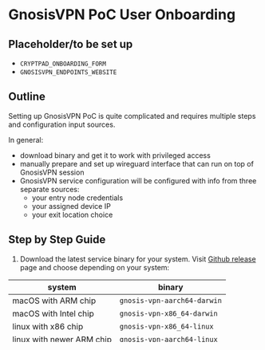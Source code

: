 # GnosisVPN PoC User Onboarding

## Placeholder/to be set up

- `CRYPTPAD_ONBOARDING_FORM`
- `GNOSISVPN_ENDPOINTS_WEBSITE`

## Outline

Setting up GnosisVPN PoC is quite complicated and requires multiple steps and configuration input sources.

In general:
- download binary and get it to work with privileged access
- manually prepare and set up wireguard interface that can run on top of GnosisVPN session
- GnosisVPN service configuration will be configured with info from three separate sources:
    - your entry node credentials
    - your assigned device IP
    - your exit location choice

## Step by Step Guide

1. Download the latest service binary for your system.
Visit [Github release](https://github.com/hoprnet/gnosis-vpn-client-system-service/releases) page and choose depending on your system:

| system | binary |
| --- | --- |
| macOS with ARM chip | `gnosis-vpn-aarch64-darwin` |
| macOS with Intel chip | `gnosis-vpn-x86_64-darwin` |
| linux with x86 chip | `gnosis-vpn-x86_64-linux` |
| linux with newer ARM chip | `gnosis-vpn-aarch64-linux` |
| linux with older ARM chip | `gnosis-vpn-armv7l-linux` |

For now just download it and keep it ready.

2. Generate WireGuard keypair:

Follow guidelines on official [WireGuard documentation](https://www.wireguard.com/quickstart/#key-generation):

```bash
# linux only
wg genkey | tee privatekey | wg pubkey > publickey
```

On macOS use the Wireguard GUI app to generate a key pair.

3. Create a secure input location where you will receive your assigned device IP.
   We recommend using [rlim](https://rlim.com/) to create an editable drop location.
   See [Create a one off drop location using rlim](#create-a-one-off-drop-location-using-rlim).

4. Provide your public key, rlim url and edit code to `CRYPTPAD_ONBOARDING_FORM`.

```bash
# linux only: copy public key to clipboard
cat publickey | xclip -r -sel clip
# macOS only:
cat publickey | pbcopy
```

On macOS you can also manually copy the public key from the GUI app.

Paste the public key into the form field.
Additionally paste the custom url you created with rlim and the edit code into the cryptpad form field.
Optionally provide some other means of communication if you want to ensure we have a channel to reach out to you.

5. After someone picked up your public key and added it to our session servers you will get your device IP back via your drop location.

6. Configure Gnosis VPN service configuration - hoprd entry node

Copy [sample config](./sample.config.toml) to `/etc/gnosisvpn/config.toml` and open it in edit mode.

Uncomment `entryNode` section and adjust values as needed:

```toml
# this section is used to inform about your hoprd entry node
[entryNode]
# URL pointing to API access of entry node with schema and port (e.g.: `http://123.456.7.89:3002`)
endpoint = "<entry node API endpoint>"
# API access token
apiToken = "<entry node API token>"
```

7. Configure Gnosis VPN service configuration - gnosisvpn exit location

Visit `GNOSISVPN_ENDPOINTS_WEBSITE` and choose an exit location.
Update parameters in `/etc/gnosisvpn/config.toml`:

```toml
# this section holds exit location information and transport parameters
[session]
# the exit node peer id where the session should terminate
destination = "<exit node peer id>"

# this section holds the target information of the session
[session.target]
# host of the session endpoint without schema
host = "<exit location wg host>"
# port of the session endpoint
port = <exit location wg port>
```

8. Configure Gnosis VPN service configuration - static port configuration

You can configure a session to run on a static port on your entry node.
This is useful if you set up a firewall rule to allow traffic on specific ports only.
Go back to the `[session]` section and have a look at the optional `listenHost` parameter.

```toml
[session]

...

# [OPTIONAL] listen host - specify internal listen host on entry node
# if you have a firewall running and can only use static ports you need to adjust this setting
# in general if you want to establish a session on specific port, just provide this port here with a leading `:` (e.g.: `:60006`)
listenHost = ":60006"
```

9. Ready to start the service binary.

Go back to your downloaded binary.
Make it executable:

```bash
# <system> matches the one you chose earlier
chmod +x ./gnosis-vpn-<system>
```

Start it with privileged access:

```bash
# <system> matches the one you chose earlier
sudo ./gnosis-vpn-<system>`
```

At this point macOS might not allow you to execute this binary due to security settings.
If so, go to settings, privacy & security and click allow anyway.

You should be able to start the binary now.

If you see immediate errors on startup it is most likely due to errors in your configuration settings.
The binary should tell you which setting parameter might be wrong.

10. Create a wireguard interface and connect to the created session:

Create a file called `wg-gnosisvpn-beta.conf` inside `/etc/wireguard/` with the following content:

```conf
[Interface]
PrivateKey = <content privatekey>
Address = <device IP - received via drop location>

[Peer]
PublicKey = <wg server pub key - listed on GNOSISVPN_ENDPOINTS_WEBSITE>
Endpoint = <entry node IP:60006 - the port needs to match your listenHost configuraiton>
AllowedIPs = <what traffic do you want to route - usually the base of device IP would be a good start, e.g.: 10.34.0.0/24, set to 0.0.0.0/0 to route all traffic>
```

11. Start up wireguard with `wg-quick up wg-gnosisvpn-beta`.

## [OPTIONAL] Let GnosisVPN handle WireGuard connection

NOTE: This is an experimental feature and only available on linux.

Instead of using wireguard to generate your key pair, make sure wg-tools are installed and available on your system.
Immediately after step 1 start the service as outlined in step 9.
Skip step 2.
Once started without any configuration the service will generate a wireguard priv pub keypair to use.

Look for `****** Generated wireguard private key ******` and `****** Use this pub_key for onboarding ****** public_key=<pubkey>`.
Copy `<pubkey>` and provide it in step 3.

Instead of setting up wireguard manually in step 10 provide the configuration inside `/etc/gnosisvpn/config.toml`:

```toml
# this section holds the wireguard specific settings
[wireguard]
# local interface IP, onboarding info will provide this
address = "10.34.0.8/32"
# wireguard server public peer id - onboarding info will provide this
serverPublicKey = "<wg server public peer id>"
```

At this point the you might see some notificaiton that a `wg0-gnosisvpn` interface is now connected.
The hoprd session was opened by the service and will kept open.
Wireguard is also connected and you will be able to use a socks5 proxy on your device.

## Create a one off drop location using rlim

1. Visit [rlim](https://rlim.com/).
2. Enter "Custom url" input field and provide some input (e.g.: `toms-feedback-gvpn`).
3. Copy url from browser address bar (e.g.: `https://rlim.com/toms-feedback-gvpn`).
4. Copy edit code from top line.
5. Provide both the url and edit code to `CRYPTPAD_ONBOARDING_FORM`.
